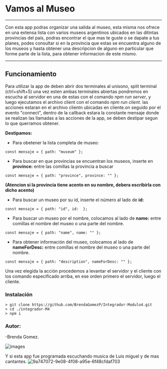 # Vamos al Museo
***
Con esta app podras organizar una salida al museo, esta misma nos ofrece en una extensa lista con varios museos argentinos ubicados en las ditintas provincias del país, podras encontrar el que mas te guste o se dapate a tus planes, podes consultar si en la provincia que estas se encuentra alguno de los museos y hasta obtener una descripcion de alguno en particular que forme parte de la lista, para obtener informacion de este mismo.
***
## Funcionamiento

Para utilizar la app de deben abrir dos terminales al unisono, split terminal (ctrl+shift+5) una vez esten ambas terminales abiertas pondremos en escucha al servidor en una de estas con el comando *npm run server*, y luego ejecutamos el archivo client con el comando *npm run client*.
las acciones estaran en el archivo clientn ubicadas en cliente.on seguido por el evento "connect", dentro de la callback estara la constante mensaje donde se realizan las llamadas a las acciones de la app, se deben destipar segun lo que querramos obtener.

**Destipamos:**
* Para obetener la lista completa de museo:
```
const mensaje = { path: "museum" };
```
* Para buscar en que provincias se encuentran los museos, inserte en **province:** entre las comillas la provincia a buscar
```
const mensaje = { path: "province", province: "" };
```
 **(Atencion si la provincia tiene acento en su nombre, debera escribirla con dicho acento)**

* Para buscar un museo por su id, inserte el número al lado de **id:**
```
const mensaje = { path: "id", id:  };
```

* Para buscar un museo por el nombre, colocamos al lado de **name:** entre comillas el nombre del museo o una parte del nombre.
```
const mensaje = { path: "name", name: "" };
```
* Para obtener información del museo, colocamos al lado de **nameForDesc:** entre comillas el nombre del museo o una parte del nombre.
```
const mensaje = { path: "description", nameForDesc: "" };
```
Una vez elegida la acción procedemos a levantar el servidor y el cliente con los comando especifícado arriba, en ese orden primero el servidor, luego el cliente.

### Instalación

```
> git clone https://github.com/BrendaGomezP/Integrador-Modulo4.git
> cd ./integrador-M4
> npm i
```
### Autor:
-Brenda Gomez.

![images](https://github.com/user-attachments/assets/c7b1b44f-babf-4d50-8e31-313dcada1070)

Y si esta app fue programada escuchando musica de Luis miguel y de mas cantantes.
![9a747072-9e08-4f08-a95e-6f48cfdaf703](https://github.com/user-attachments/assets/82ac8100-7b33-481d-8f23-abbe8b68d2e5)
